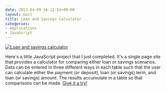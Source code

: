 ```yaml
---
date: 2013-04-09 16:12:52+00:00
layout: post
title: Loan and Savings Calculator
categories:
- Applications
- JavaScript
---
```


[![Loan and savings calculator]({{site.baseurl}}/images/tvm-calculator.png)](http://janmilosh.com/time-value-of-money)

Here's a little JavaScript project that I just completed. It's a single page site that provides a calculator for comparing either loan or savings scenarios. Data can be entered in three different ways in each table such that the user can calculate either the payment (or deposit), loan (or savings) term, and loan (or savings) amount. The results accumulate in a table so that comparisons can be made. [Give it a try!](http://janmilosh.com/time-value-of-money)
